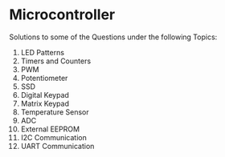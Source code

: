 # Microcontroller
Solutions to some of the Questions under the following Topics:

01. LED Patterns
02. Timers and Counters
03. PWM
04. Potentiometer
05. SSD
06. Digital Keypad
07. Matrix Keypad
08. Temperature Sensor
09. ADC
10. External EEPROM
11. I2C Communication
12. UART Communication
